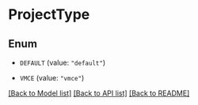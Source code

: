 # ProjectType

## Enum


* `DEFAULT` (value: `"default"`)

* `VMCE` (value: `"vmce"`)


[[Back to Model list]](../README.md#documentation-for-models) [[Back to API list]](../README.md#documentation-for-api-endpoints) [[Back to README]](../README.md)


